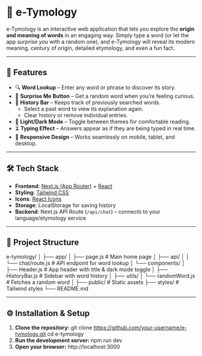 # 📖 e-Tymology

e-Tymology is an interactive web application that lets you explore the **origin and meaning of words** in an engaging way. Simply type a word (or let the app *surprise you* with a random one), and e-Tymology will reveal its modern meaning, century of origin, detailed etymology, and even a fun fact.  

---

## 🚀 Features

- 🔍 **Word Lookup** – Enter any word or phrase to discover its story.  
- 🎲 **Surprise Me Button** – Get a random word when you’re feeling curious.  
- 📝 **History Bar** – Keeps track of previously searched words.  
  - Select a past word to view its explanation again.  
  - Clear history or remove individual entries.  
- 🎨 **Light/Dark Mode** – Toggle between themes for comfortable reading.  
- ⏳ **Typing Effect** – Answers appear as if they are being typed in real time.  
- 📱 **Responsive Design** – Works seamlessly on mobile, tablet, and desktop.  

---

## 🛠️ Tech Stack

- **Frontend**: [Next.js (App Router)](https://nextjs.org/) + [React](https://react.dev/)  
- **Styling**: [Tailwind CSS](https://tailwindcss.com/)  
- **Icons**: [React Icons](https://react-icons.github.io/react-icons/)  
- **Storage**: LocalStorage for saving history  
- **Backend**: Next.js API Route (`/api/chat`) – connects to your language/etymology service  

---

## 📂 Project Structure

e-tymology/
│
├── app/
│ ├── page.js # Main home page
│ ├── api/
│ │ └── chat/route.js # API endpoint for word lookup
│ └── components/
│ ├── Header.js # App header with title & dark mode toggle
│ ├── HistoryBar.js # Sidebar with word history
│
├── utils/
│ └── randomWord.js # Fetches a random word
│
├── public/ # Static assets
├── styles/ # Tailwind styles
└── README.md

---

## ⚙️ Installation & Setup

1. **Clone the repository:**
   git clone https://github.com/your-username/e-tymology.git
   cd e-tymology
2. **Run the development server:**
   npm run dev
3. **Open your browser:**
   http://localhost:3000
